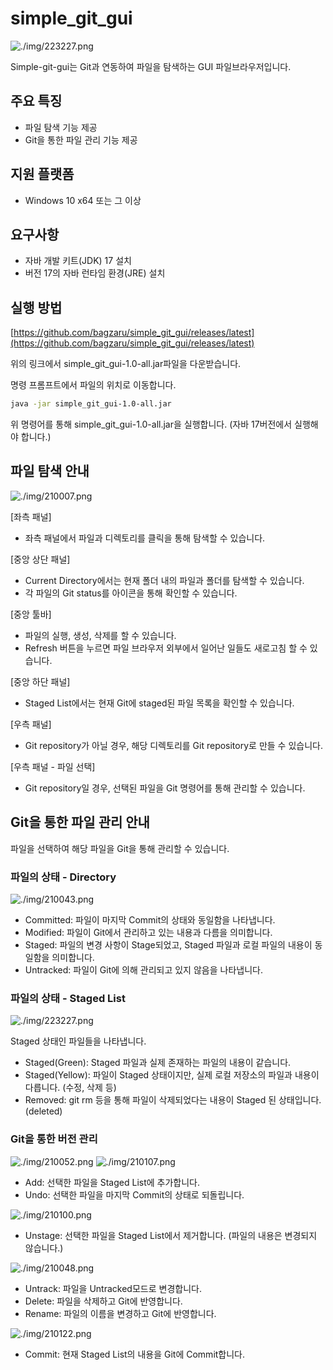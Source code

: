 # simple_git_gui

![./img/223227.png](./img/223227.png)

Simple-git-gui는 Git과 연동하여 파일을 탐색하는 GUI 파일브라우저입니다.

## 주요 특징

- 파일 탐색 기능 제공
- Git을 통한 파일 관리 기능 제공

## 지원 플랫폼

- Windows 10 x64 또는 그 이상

## 요구사항

- 자바 개발 키트(JDK) 17 설치
- 버전 17의 자바 런타임 환경(JRE) 설치

## 실행 방법

[https://github.com/bagzaru/simple_git_gui/releases/latest](https://github.com/bagzaru/simple_git_gui/releases/latest)

위의 링크에서 simple_git_gui-1.0-all.jar파일을 다운받습니다.

명령 프롬프트에서 파일의 위치로 이동합니다.

```bash
java -jar simple_git_gui-1.0-all.jar

```

위 명령어를 통해 simple_git_gui-1.0-all.jar을 실행합니다.
(자바 17버전에서 실행해야 합니다.)

## 파일 탐색 안내

![./img/210007.png](./img/210007.png)

[좌측 패널]

- 좌측 패널에서 파일과 디렉토리를 클릭을 통해 탐색할 수 있습니다.

[중앙 상단 패널]

- Current Directory에서는 현재 폴더 내의 파일과 폴더를 탐색할 수 있습니다.
- 각 파일의 Git status를 아이콘을 통해 확인할 수 있습니다.

[중앙 툴바]

- 파일의 실행, 생성, 삭제를 할 수 있습니다.
- Refresh 버튼을 누르면 파일 브라우저 외부에서 일어난 일들도 새로고침 할 수 있습니다.

[중앙 하단 패널]

- Staged List에서는 현재 Git에 staged된 파일 목록을 확인할 수 있습니다.

[우측 패널]

- Git repository가 아닐 경우, 해당 디렉토리를 Git repository로 만들 수 있습니다.

[우측 패널 - 파일 선택]

- Git repository일 경우, 선택된 파일을 Git 명령어를 통해 관리할 수 있습니다.

## Git을 통한 파일 관리 안내

파일을 선택하여 해당 파일을 Git을 통해 관리할 수 있습니다.

### 파일의 상태 - Directory

![./img/210043.png](./img/210043.png)

- Committed: 파일이 마지막 Commit의 상태와 동일함을 나타냅니다.
- Modified: 파일이 Git에서 관리하고 있는 내용과 다름을 의미합니다.
- Staged: 파일의 변경 사항이 Stage되었고, Staged 파일과 로컬 파일의 내용이 동일함을 의미합니다.
- Untracked: 파일이 Git에 의해 관리되고 있지 않음을 나타냅니다.

### 파일의 상태 - Staged List

![./img/223227.png](./img/223227.png)

Staged 상태인 파일들을 나타냅니다.

- Staged(Green): Staged 파일과 실제 존재하는 파일의 내용이 같습니다.
- Staged(Yellow): 파일이 Staged 상태이지만, 실제 로컬 저장소의 파일과 내용이 다릅니다. (수정, 삭제 등)
- Removed: git rm 등을 통해 파일이 삭제되었다는 내용이 Staged 된 상태입니다. (deleted)

### Git을 통한 버전 관리

![./img/210052.png](./img/210052.png)
![./img/210107.png](./img/210107.png)

- Add: 선택한 파일을 Staged List에 추가합니다.
- Undo: 선택한 파일을 마지막 Commit의 상태로 되돌립니다.

![./img/210100.png](./img/210100.png)

- Unstage: 선택한 파일을 Staged List에서 제거합니다. (파일의 내용은 변경되지 않습니다.)

![./img/210048.png](./img/210048.png)

- Untrack: 파일을 Untracked모드로 변경합니다.
- Delete: 파일을 삭제하고 Git에 반영합니다.
- Rename: 파일의 이름을 변경하고 Git에 반영합니다.

![./img/210122.png](./img/210122.png)

- Commit: 현재 Staged List의 내용을 Git에 Commit합니다.
